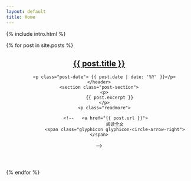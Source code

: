 ```yaml
---
layout: default
title: Home
---
```


{% include intro.html %}


<section class="post-list">
  <div class="container">
{% for post in site.posts %}
<article class="preview">
    <header>
        <h2 class="post-title">
            <a class="post-link" href="{{ post.url }}">  {{ post.title }} </a>
        </h2>
 
        <p class="post-date"> {{ post.date | date: '%Y' }}</p>
    </header>
    <section class="post-section">
        <p>
            {{ post.excerpt }}
        </p>
        <p class="readmore">
        
         <!--   <a href="{{ post.url }}">
                阅读全文
                <span class="glyphicon glyphicon-circle-arrow-right"></span>
-->
            </a>
        </p>
    </section>

</article>
{% endfor %}
  </div>
</section>


 
